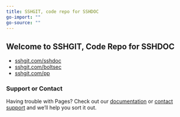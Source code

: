 ```yaml
---
title: SSHGIT, code repo for SSHDOC
go-import: ""
go-source: ""
---
```


## Welcome to SSHGIT, Code Repo for SSHDOC

* [sshgit.com/sshdoc](/sshdoc)
* [sshgit.com/boltsec](/boltsec)
* [sshgit.com/pp](/pp)


### Support or Contact

Having trouble with Pages? Check out our [documentation](https://docs.github.com/categories/github-pages-basics/) or [contact support](https://github.com/contact) and we’ll help you sort it out.
